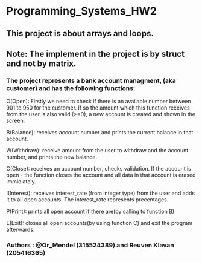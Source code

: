# Programming_Systems_HW2

## This project is about arrays and loops.

## Note: The implement in the project is by struct and not by matrix.

### The project represents a bank account managment, (aka customer) and has the following functions:

O(Open): Firstly we need to check if there is an available number between 901 to 950 for the customer. If so the amount which this function receives from the user is also valid (>=0), a new account is created and shown in the screen.

B(Balance): receives account number and prints the current balance in that account.

W(Withdraw): receive amount from the user to withdraw and the account number, and prints the new balance. 

C(Close): receives an account number, checks validation. If the account is open - the function closes the account and all data in that account is erased immidiately.

I(Interest): receives interest_rate (from integer type) from the user and adds it to all open accounts.
The interest_rate represents precentages.
 
P(Print): prints all open account if there are(by calling to function B)
 
E(Exit): closes all open accounts(by using function C) and exit the program afterwards.

### Authors : @Or_Mendel (315524389) and Reuven Klavan (205416365)
